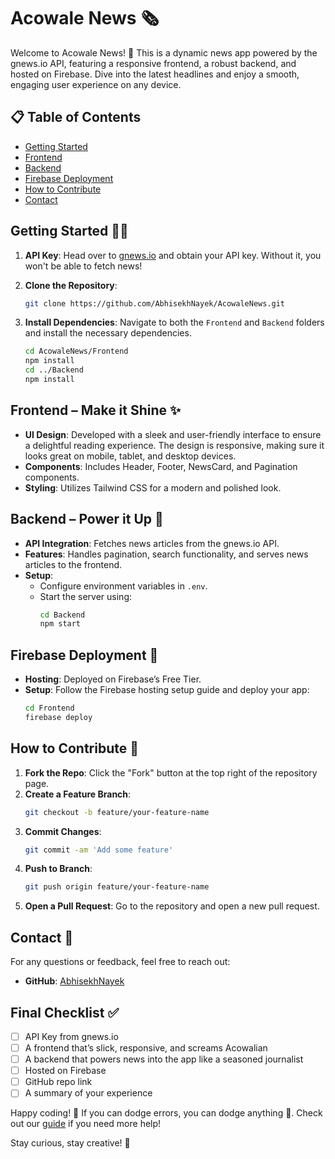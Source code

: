 # Acowale News 🗞️

Welcome to Acowale News! 🚀 This is a dynamic news app powered by the gnews.io API, featuring a responsive frontend, a robust backend, and hosted on Firebase. Dive into the latest headlines and enjoy a smooth, engaging user experience on any device.

## 📋 Table of Contents

- [Getting Started](#getting-started)
- [Frontend](#frontend)
- [Backend](#backend)
- [Firebase Deployment](#firebase-deployment)
- [How to Contribute](#how-to-contribute)
- [Contact](#contact)

## Getting Started 🕵️‍♂️

1. **API Key**: Head over to [gnews.io](https://gnews.io/) and obtain your API key. Without it, you won't be able to fetch news!

2. **Clone the Repository**: 
   ```bash
   git clone https://github.com/AbhisekhNayek/AcowaleNews.git
   ```

3. **Install Dependencies**: Navigate to both the `Frontend` and `Backend` folders and install the necessary dependencies.
   ```bash
   cd AcowaleNews/Frontend
   npm install
   cd ../Backend
   npm install
   ```

## Frontend – Make it Shine ✨

- **UI Design**: Developed with a sleek and user-friendly interface to ensure a delightful reading experience. The design is responsive, making sure it looks great on mobile, tablet, and desktop devices.
- **Components**: Includes Header, Footer, NewsCard, and Pagination components.
- **Styling**: Utilizes Tailwind CSS for a modern and polished look.

## Backend – Power it Up 🚀

- **API Integration**: Fetches news articles from the gnews.io API.
- **Features**: Handles pagination, search functionality, and serves news articles to the frontend.
- **Setup**: 
  - Configure environment variables in `.env`.
  - Start the server using:
    ```bash
    cd Backend
    npm start
    ```

## Firebase Deployment 🏡

- **Hosting**: Deployed on Firebase’s Free Tier.
- **Setup**: Follow the Firebase hosting setup guide and deploy your app:
  ```bash
  cd Frontend
  firebase deploy
  ```

## How to Contribute 🤝

1. **Fork the Repo**: Click the "Fork" button at the top right of the repository page.
2. **Create a Feature Branch**: 
   ```bash
   git checkout -b feature/your-feature-name
   ```
3. **Commit Changes**: 
   ```bash
   git commit -am 'Add some feature'
   ```
4. **Push to Branch**: 
   ```bash
   git push origin feature/your-feature-name
   ```
5. **Open a Pull Request**: Go to the repository and open a new pull request.

## Contact 📧

For any questions or feedback, feel free to reach out:

- **GitHub**: [AbhisekhNayek](https://github.com/AbhisekhNayek)

## Final Checklist ✅

- [ ] API Key from gnews.io
- [ ] A frontend that’s slick, responsive, and screams Acowalian
- [ ] A backend that powers news into the app like a seasoned journalist
- [ ] Hosted on Firebase
- [ ] GitHub repo link
- [ ] A summary of your experience

Happy coding! 🎉 If you can dodge errors, you can dodge anything 💪. Check out our [guide](https://corporate.acowale.com/23/34/26/07/product-engineering-432-machine-test-guide-23489-143/18/) if you need more help!

Stay curious, stay creative! 🌟